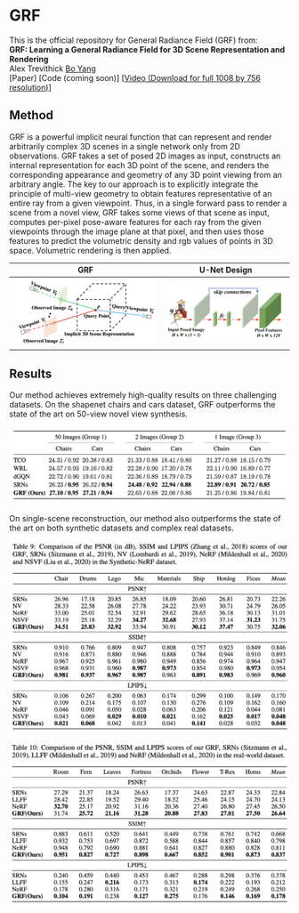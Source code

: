 # GRF
This is the official repository for General Radiance Field (GRF) from:  
**GRF: Learning a General Radiance Field for 3D Scene Representation and Rendering**  
Alex Trevithick [Bo Yang](https://yang7879.github.io/)  
\[Paper\] \[Code (coming soon)\] \[[Video (Download for full 1008 by 756 resolution)](https://drive.google.com/file/d/1H2FNeAsKoQqCsO0n7PiA1HcT1ingnwJd/view?usp=sharing)\]

## Method
GRF is a powerful implicit neural function that can represent and render arbitrarily complex 3D scenes in a single network only from 2D observations. GRF takes a set of posed 2D images as input, constructs an internal representation for each 3D point of the scene, and renders the corresponding appearance and geometry of any 3D point viewing from an arbitrary angle. The key to our approach is to explicitly integrate the principle of multi-view geometry to obtain features representative of an entire ray from a given viewpoint. Thus, in a single forward pass to render a scene from a novel view, GRF takes some views of that scene as input, computes per-pixel pose-aware features for each ray from the given viewpoints through the image plane at that pixel, and then uses those features to predict the volumetric density and rgb values of points in 3D space. Volumetric rendering is then applied. 

GRF            |  U-Net Design
:-------------------------:|:-------------------------:
![](https://github.com/alextrevithick/GRF/blob/main/fig_GRF.png) |  ![](https://github.com/alextrevithick/GRF/blob/main/fig_U-Net.png)

## Results
Our method achieves extremely high-quality results on three challenging datasets. On the shapenet chairs and cars dataset, GRF outperforms the state of the art on 50-view novel view synthesis.

![](https://github.com/alextrevithick/GRF/blob/main/fig_results_Shapenet.png)

On single-scene reconstruction, our method also outperforms the state of the art on both synthetic datasets and complex real datasets.

![](https://github.com/alextrevithick/GRF/blob/main/fig_results_Syn.png)


![](https://github.com/alextrevithick/GRF/blob/main/fig_results_LLFF.png)




